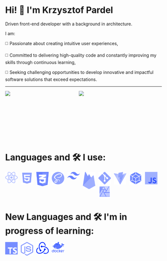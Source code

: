 # Hi! 👋 I'm Krzysztof Pardel

Driven front-end developer with a background in architecture.

I am:

◻️ Passionate about creating intuitive user experiences,

◻️ Committed to delivering high-quality code and constantly improving my skills through continuous learning,

◻️ Seeking challenging opportunities to develop innovative and impactful software solutions that exceed expectations.

---

<img align='left' width='47%' src="https://github-readme-stats.vercel.app/api/top-langs/?username=KrzysztofPardel&layout=">
<img width='47%' src="https://github-readme-stats.vercel.app/api?username=KrzysztofPardel&show_icons=true&theme=cobalt">
<br><br><br><br><br><br><br><br><br>
<h1> Languages and 🛠 I use:</h1>
<p style="display:block;">
                <img alt="JavaScript" style="padding-right:10px;" width="40px" src="img/JS.jpg">
                <img  alt="JavaScript" align="left" style="padding-right:10px;" width="40px" src="img/React.png" >
                <img  alt="JavaScript" align="left" style="padding-right:10px;" width="40px" src="img/HTML5.png" >
                <img  alt="JavaScript" align="left" style="padding-right:10px;" width="40px" src="img/CSS3.png">
                <img  alt="JavaScript" align="left" style="padding-right:10px;" width="40px" src="img/SASS.png">
                <img  alt="JavaScript" align="left" style="padding-right:10px;" width="40px" src="img/TailwindCSS.png">
                <img  alt="JavaScript" align="left" style="padding-right:10px;" width="40px" src="img/Firebase.png">
                <img  alt="JavaScript" align="left" style="padding-right:10px;" width="40px" src="img/GIT.png">
                <img  alt="JavaScript" align="left" style="padding-right:10px;" width="40px" src="img/Vite.png">
                <img  alt="JavaScript" align="left" style="padding-right:10px;" width="40px" src="img/WebPack.png">
                <img  alt="JavaScript" style="padding-right:10px;" width="40px" src="img/Affinity.png">
</p>

<h1> New Languages and 🛠 I'm in progress of learning:</h1>

<p>
<img  alt="JavaScript" align="left" style="padding-right:10px;" width="40px" src="img/TS.jpg">
<img  alt="JavaScript" align="left" style="padding-right:10px;" width="40px" src="img/NodeJS.png">
<img  alt="JavaScript" align="left" style="padding-right:10px;" width="40px" src="img/Redux.png">
<img  alt="JavaScript" style="padding-right:10px;" width="40px" src="img/Dokker.png">
</p>
<!-- [![Top Langs](https://github-readme-stats.vercel.app/api/top-langs/?username=KrzysztofPardel&hide_progress=true)](https://github.com/anuraghazra/github-readme-stats) -->
